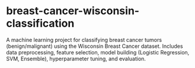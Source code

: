 # breast-cancer-wisconsin-classification
A machine learning project for classifying breast cancer tumors (benign/malignant) using the Wisconsin Breast Cancer dataset. Includes data preprocessing, feature selection, model building (Logistic Regression, SVM, Ensemble), hyperparameter tuning, and evaluation.
